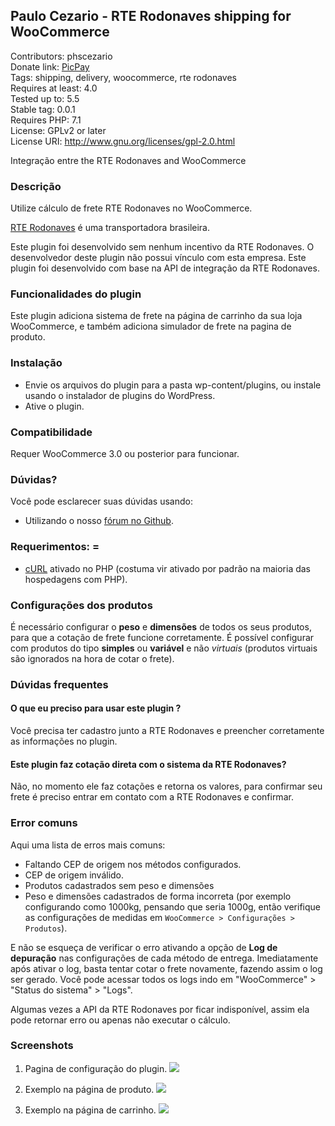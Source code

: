 ## Paulo Cezario - RTE Rodonaves shipping for WooCommerce
Contributors: phscezario  
Donate link: [PicPay](https://picpay.me/phscezario)  
Tags: shipping, delivery, woocommerce, rte rodonaves  
Requires at least: 4.0  
Tested up to: 5.5  
Stable tag: 0.0.1  
Requires PHP: 7.1  
License: GPLv2 or later  
License URI: http://www.gnu.org/licenses/gpl-2.0.html

Integração entre the RTE Rodonaves and WooCommerce

### Descrição
Utilize cálculo de frete RTE Rodonaves no WooCommerce.

[RTE Rodonaves](https://rte.com.br/) é uma transportadora brasileira.

Este plugin foi desenvolvido sem nenhum incentivo da RTE Rodonaves. O desenvolvedor deste plugin não possui vínculo com esta empresa. Este plugin foi desenvolvido com base na API de integração da RTE Rodonaves.

### Funcionalidades do plugin

Este plugin adiciona sistema de frete na página de carrinho da sua loja WooCommerce, e também adiciona simulador de frete na pagina de produto.

### Instalação

- Envie os arquivos do plugin para a pasta wp-content/plugins, ou instale usando o instalador de plugins do WordPress.
- Ative o plugin.

### Compatibilidade

Requer WooCommerce 3.0 ou posterior para funcionar.

### Dúvidas?

Você pode esclarecer suas dúvidas usando:

- Utilizando o nosso [fórum no Github](https://github.com/paulocezario/woocommence-rte-rodonaves-shipping).

### Requerimentos: =

- [cURL](https://www.php.net/manual/pt_BR/book.curl.php) ativado no PHP (costuma vir ativado por padrão na maioria das hospedagens com PHP).

### Configurações dos produtos

É necessário configurar o **peso** e **dimensões** de todos os seus produtos, para que a cotação de frete funcione corretamente.
É possível configurar com produtos do tipo **simples** ou **variável** e não *virtuais* (produtos virtuais são ignorados na hora de cotar o frete).  

### Dúvidas frequentes

#### O que eu preciso para usar este plugin ?

Você precisa ter cadastro junto a RTE Rodonaves e preencher corretamente as informações no plugin.

#### Este plugin faz cotação direta com o sistema da RTE Rodonaves?

Não, no momento ele faz cotações e retorna os valores, para confirmar seu frete é preciso entrar em contato com a RTE Rodonaves e confirmar.

### Error comuns

Aqui uma lista de erros mais comuns:

- Faltando CEP de origem nos métodos configurados.
- CEP de origem inválido.
- Produtos cadastrados sem peso e dimensões
- Peso e dimensões cadastrados de forma incorreta (por exemplo configurando como 1000kg, pensando que seria 1000g, então verifique as configurações de medidas em `WooCommerce > Configurações > Produtos`).

E não se esqueça de verificar o erro ativando a opção de **Log de depuração** nas configurações de cada método de entrega. Imediatamente após ativar o log, basta tentar cotar o frete novamente, fazendo assim o log ser gerado. Você pode acessar todos os logs indo em "WooCommerce" > "Status do sistema" > "Logs".

Algumas vezes a API da RTE Rodonaves por ficar indisponível, assim ela pode retornar erro ou apenas não executar o cálculo.

### Screenshots

1. Pagina de configuração do plugin.
![](https://i.imgur.com/2wbZVJ1.png)


2. Exemplo na página de produto.
![](https://i.imgur.com/ZHfpnK1.png)


3. Exemplo na página de carrinho.
![](https://i.imgur.com/fxqOKZg.png)